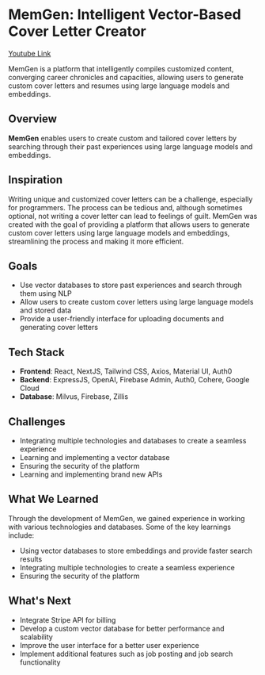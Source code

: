 # MemGen: Intelligent Vector-Based Cover Letter Creator

[Youtube Link](https://www.youtube.com/watch?v=v5PAwb0BYtw&ab_channel=BillZhang)

MemGen is a platform that intelligently compiles customized content, converging career chronicles and capacities, allowing users to generate custom cover letters and resumes using large language models and embeddings.

## Overview

**MemGen** enables users to create custom and tailored cover letters by searching through their past experiences using large language models and embeddings.

## Inspiration

Writing unique and customized cover letters can be a challenge, especially for programmers. The process can be tedious and, although sometimes optional, not writing a cover letter can lead to feelings of guilt. MemGen was created with the goal of providing a platform that allows users to generate custom cover letters using large language models and embeddings, streamlining the process and making it more efficient.

## Goals

- Use vector databases to store past experiences and search through them using NLP
- Allow users to create custom cover letters using large language models and stored data
- Provide a user-friendly interface for uploading documents and generating cover letters

## Tech Stack

- **Frontend**: React, NextJS, Tailwind CSS, Axios, Material UI, Auth0
- **Backend**: ExpressJS, OpenAI, Firebase Admin, Auth0, Cohere, Google Cloud
- **Database**: Milvus, Firebase, Zillis

## Challenges

- Integrating multiple technologies and databases to create a seamless experience
- Learning and implementing a vector database
- Ensuring the security of the platform
- Learning and implementing brand new APIs

## What We Learned

Through the development of MemGen, we gained experience in working with various technologies and databases. Some of the key learnings include:

- Using vector databases to store embeddings and provide faster search results
- Integrating multiple technologies to create a seamless experience
- Ensuring the security of the platform

## What's Next

- Integrate Stripe API for billing
- Develop a custom vector database for better performance and scalability
- Improve the user interface for a better user experience
- Implement additional features such as job posting and job search functionality

